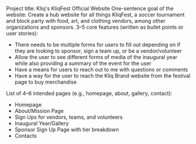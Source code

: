 Project title: Kliq's KliqFest Official Website
One-sentence goal of the website: Create a hub website for all things KliqFest, a soccer tournament and block party with food, art, and clothing vendors, among other organizations and sponsors.
3–5 core features (written as bullet points or user stories):
- There needs to be multiple forms for users to fill out depending on if they are looking to sponsor, sign a team up, or be a vendor/volunteer
- Allow the user to see different forms of media of the inaugural year while also providing a summary of the event for the user
- Have a means for users to reach out to me with questions or comments
- Have a way for the user to reach the Kliq Brand website from the festival page to buy merchandise

List of 4–6 intended pages (e.g., homepage, about, gallery, contact):
- Homepage
- About/Mission Page
- Sign Ups for vendors, teams, and volunteers
- Inaugural Year/Gallery
- Sponsor Sign Up Page with tier breakdown
- Contacts
